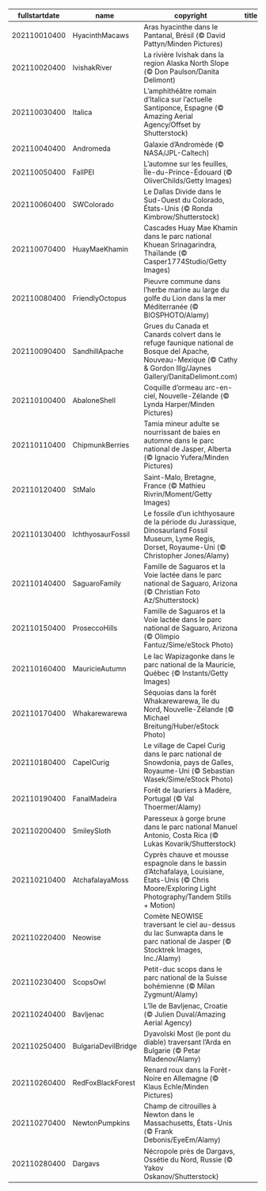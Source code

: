 |fullstartdate|name|copyright|title|image|
|--|--|--|--|--|
202110010400|HyacinthMacaws|Aras hyacinthe dans le Pantanal, Brésil (© David Pattyn/Minden Pictures)||![](/fr-CA/2021/10/202110010400HyacinthMacaws.jpg)|
202110020400|IvishakRiver|La rivière Ivishak dans la region Alaska North Slope (© Don Paulson/Danita Delimont)||![](/fr-CA/2021/10/202110020400IvishakRiver.jpg)|
202110030400|Italica|L’amphithéâtre romain d’Italica sur l’actuelle Santiponce, Espagne (© Amazing Aerial Agency/Offset by Shutterstock)||![](/fr-CA/2021/10/202110030400Italica.jpg)|
202110040400|Andromeda|Galaxie d’Andromède (© NASA/JPL-Caltech)||![](/fr-CA/2021/10/202110040400Andromeda.jpg)|
202110050400|FallPEI|L’automne sur les feuilles, Île-du-Prince-Édouard (© OliverChilds/Getty Images)||![](/fr-CA/2021/10/202110050400FallPEI.jpg)|
202110060400|SWColorado|Le Dallas Divide dans le Sud-Ouest du Colorado, États-Unis (© Ronda Kimbrow/Shutterstock)||![](/fr-CA/2021/10/202110060400SWColorado.jpg)|
202110070400|HuayMaeKhamin|Cascades Huay Mae Khamin dans le parc national Khuean Srinagarindra, Thaïlande (© Casper1774Studio/Getty Images)||![](/fr-CA/2021/10/202110070400HuayMaeKhamin.jpg)|
202110080400|FriendlyOctopus|Pieuvre commune dans l’herbe marine au large du golfe du Lion dans la mer Méditerranée (© BIOSPHOTO/Alamy)||![](/fr-CA/2021/10/202110080400FriendlyOctopus.jpg)|
202110090400|SandhillApache|Grues du Canada et Canards colvert dans le refuge faunique national de Bosque del Apache, Nouveau-Mexique (© Cathy & Gordon Illg/Jaynes Gallery/DanitaDelimont.com)||![](/fr-CA/2021/10/202110090400SandhillApache.jpg)|
202110100400|AbaloneShell|Coquille d’ormeau arc-en-ciel, Nouvelle-Zélande (© Lynda Harper/Minden Pictures)||![](/fr-CA/2021/10/202110100400AbaloneShell.jpg)|
202110110400|ChipmunkBerries|Tamia mineur adulte se nourrissant de baies en automne dans le parc national de Jasper, Alberta (© Ignacio Yufera/Minden Pictures)||![](/fr-CA/2021/10/202110110400ChipmunkBerries.jpg)|
202110120400|StMalo|Saint-Malo, Bretagne, France (© Mathieu Rivrin/Moment/Getty Images)||![](/fr-CA/2021/10/202110120400StMalo.jpg)|
202110130400|IchthyosaurFossil|Le fossile d’un ichthyosaure de la période du Jurassique, Dinosaurland Fossil Museum, Lyme Regis, Dorset, Royaume-Uni (© Christopher Jones/Alamy)||![](/fr-CA/2021/10/202110130400IchthyosaurFossil.jpg)|
202110140400|SaguaroFamily|Famille de Saguaros et la Voie lactée dans le parc national de Saguaro, Arizona (© Christian Foto Az/Shutterstock)||![](/fr-CA/2021/10/202110140400SaguaroFamily.jpg)|
202110150400|ProseccoHills|Famille de Saguaros et la Voie lactée dans le parc national de Saguaro, Arizona (© Olimpio Fantuz/Sime/eStock Photo)||![](/fr-CA/2021/10/202110150400ProseccoHills.jpg)|
202110160400|MauricieAutumn|Le lac Wapizagonke dans le parc national de la Mauricie, Québec (© Instants/Getty Images)||![](/fr-CA/2021/10/202110160400MauricieAutumn.jpg)|
202110170400|Whakarewarewa|Séquoias dans la forêt Whakarewarewa, île du Nord, Nouvelle-Zélande (© Michael Breitung/Huber/eStock Photo)||![](/fr-CA/2021/10/202110170400Whakarewarewa.jpg)|
202110180400|CapelCurig|Le village de Capel Curig dans le parc national de Snowdonia, pays de Galles, Royaume-Uni (© Sebastian Wasek/Sime/eStock Photo)||![](/fr-CA/2021/10/202110180400CapelCurig.jpg)|
202110190400|FanalMadeira|Forêt de lauriers à Madère, Portugal (© Val Thoermer/Alamy)||![](/fr-CA/2021/10/202110190400FanalMadeira.jpg)|
202110200400|SmileySloth|Paresseux à gorge brune dans le parc national Manuel Antonio, Costa Rica (© Lukas Kovarik/Shutterstock)||![](/fr-CA/2021/10/202110200400SmileySloth.jpg)|
202110210400|AtchafalayaMoss|Cyprès chauve et mousse espagnole dans le bassin d’Atchafalaya, Louisiane, États-Unis (© Chris Moore/Exploring Light Photography/Tandem Stills + Motion)||![](/fr-CA/2021/10/202110210400AtchafalayaMoss.jpg)|
202110220400|Neowise|Comète NEOWISE traversant le ciel au-dessus du lac Sunwapta dans le parc national de Jasper (© Stocktrek Images, Inc./Alamy)||![](/fr-CA/2021/10/202110220400Neowise.jpg)|
202110230400|ScopsOwl|Petit-duc scops dans le parc national de la Suisse bohémienne (© Milan Zygmunt/Alamy)||![](/fr-CA/2021/10/202110230400ScopsOwl.jpg)|
202110240400|Bavljenac|L’île de Bavljenac, Croatie (© Julien Duval/Amazing Aerial Agency)||![](/fr-CA/2021/10/202110240400Bavljenac.jpg)|
202110250400|BulgariaDevilBridge|Dyavolski Most (le pont du diable) traversant l’Arda en Bulgarie (© Petar Mladenov/Alamy)||![](/fr-CA/2021/10/202110250400BulgariaDevilBridge.jpg)|
202110260400|RedFoxBlackForest|Renard roux dans la Forêt-Noire en Allemagne (© Klaus Echle/Minden Pictures)||![](/fr-CA/2021/10/202110260400RedFoxBlackForest.jpg)|
202110270400|NewtonPumpkins|Champ de citrouilles à Newton dans le Massachusetts, États-Unis (© Frank Debonis/EyeEm/Alamy)||![](/fr-CA/2021/10/202110270400NewtonPumpkins.jpg)|
202110280400|Dargavs|Nécropole près de Dargavs, Ossétie du Nord, Russie (© Yakov Oskanov/Shutterstock)||![](/fr-CA/2021/10/202110280400Dargavs.jpg)|

